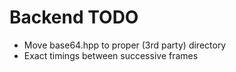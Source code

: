 # Backend TODO

* Move base64.hpp to proper (3rd party) directory
* Exact timings between successive frames
